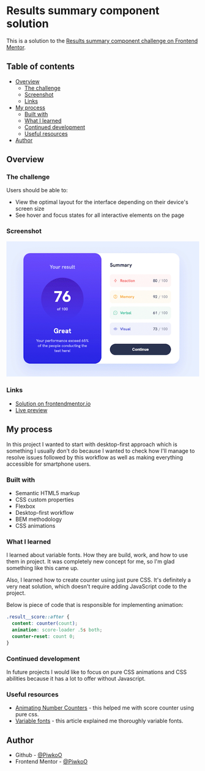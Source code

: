 # Results summary component solution

This is a solution to the [Results summary component challenge on Frontend Mentor](https://www.frontendmentor.io/challenges/results-summary-component-CE_K6s0maV).

## Table of contents

- [Overview](#overview)
  - [The challenge](#the-challenge)
  - [Screenshot](#screenshot)
  - [Links](#links)
- [My process](#my-process)
  - [Built with](#built-with)
  - [What I learned](#what-i-learned)
  - [Continued development](#continued-development)
  - [Useful resources](#useful-resources)
- [Author](#author)


## Overview

### The challenge

Users should be able to:

- View the optimal layout for the interface depending on their device's screen size
- See hover and focus states for all interactive elements on the page

### Screenshot

![Preview video](./design/project-preview.gif)

### Links

- [Solution on frontendmentor.io](https://www.frontendmentor.io/solutions/results-summary-component-3CZbIrOGcr)
- [Live preview](https://piwkoo.github.io/results-summary-component/)

## My process

In this project I wanted to start with desktop-first approach which is something I usually don't do because I wanted to check how I'll manage to resolve issues followed by this workflow as well as making everything accessible for smartphone users.

### Built with

- Semantic HTML5 markup
- CSS custom properties
- Flexbox
- Desktop-first workflow
- BEM methodology
- CSS animations

### What I learned

I learned about variable fonts. How they are build, work, and how to use them in project. It was completely new concept for me, so I'm glad something like this came up.

Also, I learned how to create counter using just pure CSS. It's definitely a very neat solution, which doesn't require adding JavaScript code to the project.

Below is piece of code that is responsible for implementing animation:

```css
.result__score::after {
  content: counter(count);
  animation: score-loader .5s both;
  counter-reset: count 0;
}
```

### Continued development

In future projects I would like to focus on pure CSS animations and CSS abilities because it has a lot to offer without Javascript.

### Useful resources

- [Animating Number Counters](https://css-tricks.com/animating-number-counters/) - this helped me with score counter using pure css.
- [Variable fonts](https://web.dev/variable-fonts/) - this article explained me thoroughly variable fonts. 

## Author

- Github - [@PiwkoO](https://github.com/PiwkoO)
- Frontend Mentor - [@PiwkoO](https://www.frontendmentor.io/profile/PiwkoO)
